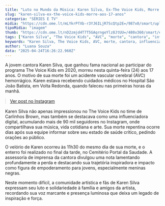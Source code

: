 ```yaml
---
title: "Luto no Mundo da Música: Karen Silva, Ex-The Voice Kids, Morre aos 17 Anos"
slug: "karen-silva-ex-the-voice-kids-morre-aos-17-anos"
categoria: "SÉRIES E TV"
midia: "https://cdn.ome.lt/mLYkrPfXb-r3YJ6ILjR7ScQtp2E=/987x0/smart/uploads/conteudo/fotos/02_HDizM9z.jpg"
tipoMidia: "imagem"
thumb: "https://cdn.ome.lt/nD2zmjd4T7T5GAqrngeYlz8JtUU=/480x360/smart/extras/conteudos/Captura_de_tela_2025-04-24_122453.png"
tags: ["Karen Silva", "The Voice Kids", "AVC", "morte", "cantora", "influenciadora digital", "Carlinhos Brown", "música", "luto", "empoderamento"]
keywords: "Karen Silva, The Voice Kids, AVC, morte, cantora, influenciadora digital, Carlinhos Brown, música, luto, empoderamento"
author: "Luana Souza"
data: "2025-04-24T16:26:22.960Z"
---
```


A jovem cantora Karen Silva, que ganhou fama nacional ao participar do programa The Voice Kids em 2020, morreu nesta quinta-feira (24) aos 17 anos. O motivo de sua morte foi um acidente vascular cerebral (AVC) hemorrágico. Karen estava recebendo cuidados médicos no Hospital São João Batista, em Volta Redonda, quando faleceu nas primeiras horas da manhã.

<blockquote class="instagram-media" data-instgrm-permalink="https://www.instagram.com/p/DIr5Dh0s7cb/" data-instgrm-version="14" style="width:100%; max-width:540px; margin:1rem auto;"><a href="https://www.instagram.com/p/DIr5Dh0s7cb/">Ver post no Instagram</a></blockquote>

Karen Silva não apenas impressionou no The Voice Kids no time de Carlinhos Brown, mas também se destacava como uma influenciadora digital, acumulando mais de 90 mil seguidores no Instagram, onde compartilhava sua música, vida cotidiana e arte. Sua morte repentina ocorre dias após sua equipe informar sobre seu estado de saúde crítico, pedindo orações ao público.

O velório de Karen ocorreu às 11h30 do mesmo dia de sua morte, e o enterro foi realizado no final da tarde, no Cemitério Portal da Saudade. A assessoria de imprensa da cantora divulgou uma nota lamentando profundamente a perda e destacando sua trajetória inspiradora e impacto como figura de empoderamento para jovens, especialmente meninas negras.

Neste momento difícil, a comunidade artística e fãs de Karen Silva expressam seu luto e solidariedade à família e amigos da artista, recordando sua voz marcante e presença luminosa que deixa um legado de inspiração e força.